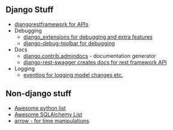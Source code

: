 
## Django Stuff

* [djangorestframework for APIs](http://www.django-rest-framework.org/)
* Debugging
  * [django_extensions for debugging and extra features](http://django-extensions.readthedocs.org/en/latest/)
  * [django-debug-toolbar for debugging](http://django-debug-toolbar.readthedocs.org/en/latest/installation.html)
* Docs
  * [django.contrib.admindocs](https://docs.djangoproject.com/en/1.7/ref/contrib/admin/admindocs/) - documentation generator
  * [django-rest-swagger creates docs for rest framework API](https://github.com/marcgibbons/django-rest-swagger)
* Logging
  * [eventlog for logging model changes etc.](https://pypi.python.org/pypi/eventlog)

## Non-django stuff
* [Awesome python list](https://github.com/davidgillies/awesome-python)
* [Awesome SQLAlchemy List](https://github.com/davidgillies/awesome-sqlalchemy)
* [arrow - for time manipulations](https://pypi.python.org/pypi/arrow)
